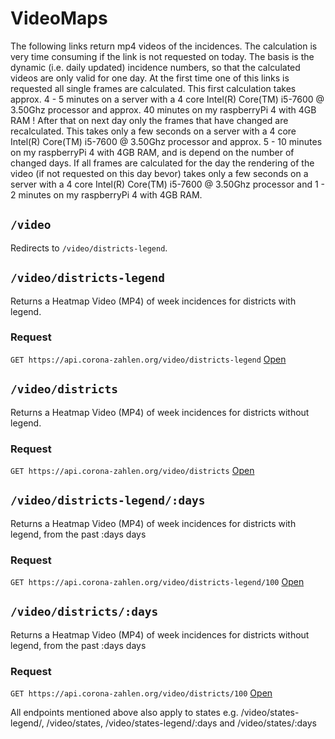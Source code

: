 # VideoMaps

The following links return mp4 videos of the incidences. The calculation is very time consuming if the link is not requested on today. The basis is the dynamic (i.e. daily updated) incidence numbers, so that the calculated videos are only valid for one day. 
At the first time one of this links is requested all single frames are calculated. This first calculation takes approx. 4 - 5 minutes on a server with a 4 core Intel(R) Core(TM) i5-7600 @ 3.50Ghz processor and approx. 40 minutes on my raspberryPi 4 with 4GB RAM !
After that on next day only the frames that have changed are recalculated. This takes only a few seconds on a server with a 4 core Intel(R) Core(TM) i5-7600 @ 3.50Ghz processor and approx. 5 - 10 minutes on my raspberryPi 4 with 4GB RAM, and is depend on the number of changed days.
If all frames are calculated for the day the rendering of the video (if not requested on this day bevor) takes only a few seconds on a server with a 4 core Intel(R) Core(TM) i5-7600 @ 3.50Ghz processor and 1 - 2 minutes on my raspberryPi 4 with 4GB RAM.

## `/video`

Redirects to `/video/districts-legend`.

## `/video/districts-legend`

Returns a Heatmap Video (MP4) of week incidences for districts with legend.

### Request

`GET https://api.corona-zahlen.org/video/districts-legend`
[Open](/video/districts-legend)

## `/video/districts`

Returns a Heatmap Video (MP4) of week incidences for districts without legend.

### Request

`GET https://api.corona-zahlen.org/video/districts`
[Open](/video/districts/)

## `/video/districts-legend/:days`

Returns a Heatmap Video (MP4) of week incidences for districts with legend, from the past :days days

### Request

`GET https://api.corona-zahlen.org/video/districts-legend/100`
[Open](/video/districts-legend/100)

## `/video/districts/:days`

Returns a Heatmap Video (MP4) of week incidences for districts without legend, from the past :days days

### Request

`GET https://api.corona-zahlen.org/video/districts/100`
[Open](/video/districts/100)

All endpoints mentioned above also apply to states e.g. /video/states-legend/, /video/states, /video/states-legend/:days and /video/states/:days
